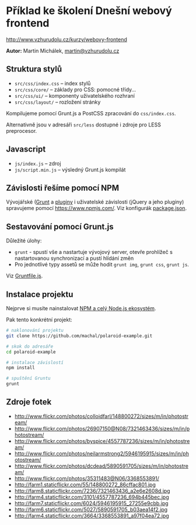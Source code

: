 # Příklad ke školení Dnešní webový frontend

http://www.vzhurudolu.cz/kurzy/webovy-frontend

**Autor:** Martin Michálek, martin@vzhurudolu.cz


## Struktura stylů

* `src/css/index.css` – index stylů
* `src/css/core/` – základy pro CSS: pomocné třídy…
* `src/css/ui/` –  komponenty uživatelského rozhraní
* `src/css/layout/` –  rozložení stránky

Kompilujeme pomocí Grunt.js a PostCSS zpracování do `css/index.css`.

Alternativně jsou v adresáři `src/less` dostupné i zdroje pro LESS preprocesor.


## Javascript

* `js/index.js` – zdroj
* `js/script.min.js` – výsledný Grunt.js kompilát


## Závislosti řešíme pomocí NPM

Vývojářské ([Grunt](http://www.vzhurudolu.cz/prirucka/grunt) a [pluginy](http://www.vzhurudolu.cz/prirucka/grunt-pluginy) i uživatelské závislosti (jQuery a jeho pluginy) spravujeme pomocí https://www.npmjs.com/. Viz konfigurák [package.json](./package.json).


## Sestavování pomocí Grunt.js

Důležité úlohy:

* `grunt` - spustí vše a nastartuje vývojový server, otevře prohlížeč s nastartovanou synchronizací a pustí hlídání změn
* Pro jednotlivé typy assetů se může hodit `grunt img`, `grunt css`, `grunt js`.

Viz [Gruntfile.js](./Gruntfile.js).

## Instalace projektu

Nejprve si musíte nainstalovat [NPM a celý Node.js ekosystém](http://www.vzhurudolu.cz/prirucka/node-instalace).

Pak tento konkrétní projekt:

```bash
# naklonování projektu
git clone https://github.com/machal/polaroid-example.git

# skok do adresáře
cd polaroid-example

# instalace závislostí
npm install

# spuštění Gruntu
grunt
```

## Zdroje fotek

- http://www.flickr.com/photos/colloidfarl/148800272/sizes/m/in/photostream/
- http://www.flickr.com/photos/26907150@N08/7321463436/sizes/m/in/photostream/
- http://www.flickr.com/photos/byspice/4557787236/sizes/m/in/photostream/
- http://www.flickr.com/photos/neilarmstrong2/5946195915/sizes/m/in/photostream/
- http://www.flickr.com/photos/dcdead/5890591705/sizes/m/in/photostream/
- http://www.flickr.com/photos/35311483@N06/3368553891/
- http://farm1.staticflickr.com/55/148800272_86cffac801.jpg
- http://farm8.staticflickr.com/7236/7321463436_a2e6e2608d.jpg
- http://farm4.staticflickr.com/3101/4557787236_694b445bec.jpg
- http://farm7.staticflickr.com/6024/5946195915_27255e9cbb.jpg
- http://farm6.staticflickr.com/5027/5890591705_b03aea14f2.jpg
- http://farm4.staticflickr.com/3664/3368553891_a97f04ea72.jpg


